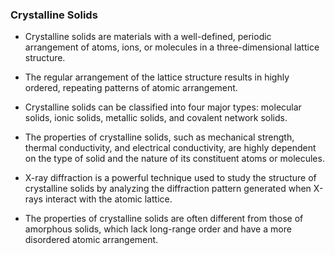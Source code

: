 
### Crystalline Solids

- Crystalline solids are materials with a well-defined, periodic arrangement of atoms, ions, or molecules in a three-dimensional lattice structure.

- The regular arrangement of the lattice structure results in highly ordered, repeating patterns of atomic arrangement.

- Crystalline solids can be classified into four major types: molecular solids, ionic solids, metallic solids, and covalent network solids.

- The properties of crystalline solids, such as mechanical strength, thermal conductivity, and electrical conductivity, are highly dependent on the type of solid and the nature of its constituent atoms or molecules.

- X-ray diffraction is a powerful technique used to study the structure of crystalline solids by analyzing the diffraction pattern generated when X-rays interact with the atomic lattice.

- The properties of crystalline solids are often different from those of amorphous solids, which lack long-range order and have a more disordered atomic arrangement.

